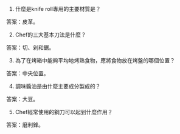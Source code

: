 

1. 什麼是knife roll專用的主要材質是？

答案：皮革。

2. Chef的三大基本刀法是什麼？

答案：切、剁和鋸。

3. 為了在烤箱中能夠平均地烤熟食物，應將食物放在烤盤的哪個位置？

答案：中央位置。

4. 調味醬油是由什麼主要成分製成的？

答案：大豆。

5. Chef經常使用的鋼刀可以起到什麼作用？

答案：磨利鋒。